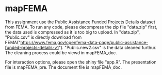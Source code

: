 # mapFEMA
This assignment use the  Public Assistance Funded Projects Details dataset from FEMA.
To run any code, please decompress the zip file "data.zip" first, the data used is compressed as it is too big to upload.
In "data.zip", "Public.csv" is directly download from FEMA("https://www.fema.gov/openfema-data-page/public-assistance-funded-projects-details-v1"). "Public.new2.csv" is the data cleaned furthur. The cleaning process could be viewd in mapFEMA_doc.

For interaction options, please open the shiny file "app.R".
The presentation file is mapFEMA_pre.
The document file is mapFEMA_doc.
